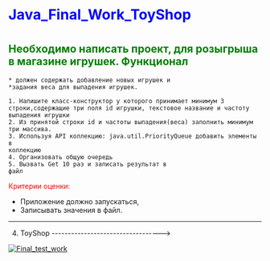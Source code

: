 <head>
<style>
  h1 {
    color: blue;
  }
  h2 {
    color: green;
  }
  p {
    color: red;
  }
</style>
</head>
<body>
<h1>Java_Final_Work_ToyShop<h1>

## Необходимо написать проект, для розыгрыша в магазине игрушек. Функционал

    * должен содержать добавление новых игрушек и 
    *задания веса для выпадения игрушек.

    1. Напишите класс-конструктор у которого принимает минимум 3 строки,содержащие три поля id игрушки, текстовое название и частоту выпадения игрушки
    2. Из принятой строки id и частоты выпадения(веса) заполнить минимум три массива.
    3. Используя API коллекцию: java.util.PriorityQueue добавить элементы в
    коллекцию
    4. Организовать общую очередь 
    5. Вызвать Get 10 раз и записать результат в
    файл

Критерии оценки:

* Приложение должно запускаться,
* Записывать значения в файл.

------------------------------------------------

4. ToyShop ---------------------------------->

[![Final_test_work](https://i.ibb.co/0GGHsrc/chrome-Uvz9noa3k-H.png)](https://555-f-a-r-id-555.github.io/Java_Final_Work_ToyShop/ "ToyShop")
